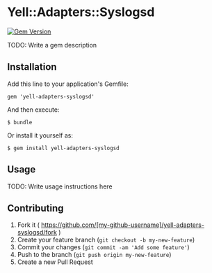 # Yell::Adapters::Syslogsd

[![Gem Version](https://badge.fury.io/rb/yell-adapters-syslogsd.svg)](http://badge.fury.io/rb/yell-adapters-syslogsd)

TODO: Write a gem description

## Installation

Add this line to your application's Gemfile:

    gem 'yell-adapters-syslogsd'

And then execute:

    $ bundle

Or install it yourself as:

    $ gem install yell-adapters-syslogsd

## Usage

TODO: Write usage instructions here

## Contributing

1. Fork it ( https://github.com/[my-github-username]/yell-adapters-syslogsd/fork )
2. Create your feature branch (`git checkout -b my-new-feature`)
3. Commit your changes (`git commit -am 'Add some feature'`)
4. Push to the branch (`git push origin my-new-feature`)
5. Create a new Pull Request
